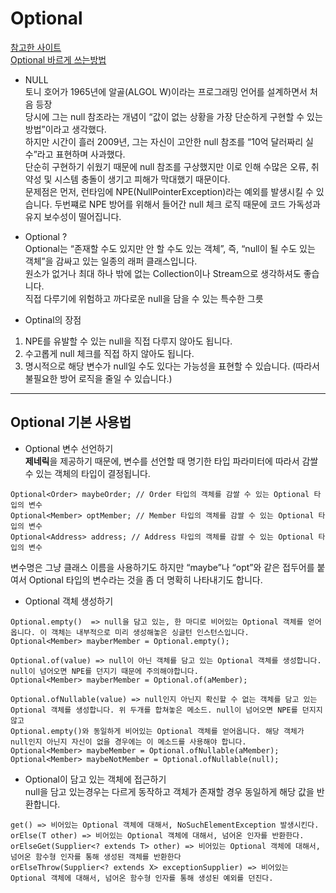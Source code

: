 # Optional
[참고한 사이트](https://www.daleseo.com/java8-optional-before/)   
[Optional 바르게 쓰는방법](http://homoefficio.github.io/2019/10/03/Java-Optional-%EB%B0%94%EB%A5%B4%EA%B2%8C-%EC%93%B0%EA%B8%B0/)

* NULL   
토니 호어가 1965년에 알골(ALGOL W)이라는 프로그래밍 언어를 설계하면서 처음 등장   
당시에 그는 null 참조라는 개념이 “값이 없는 상황을 가장 단순하게 구현할 수 있는 방법”이라고 생각했다.   
하지만 시간이 흘러 2009년, 그는 자신이 고안한 null 참조를 “10억 달러짜리 실수”라고 표현하며 사과했다.   
단순히 구현하기 쉬웠기 때문에 null 참조를 구상했지만 이로 인해 수많은 오류, 취약성 및 시스템 충돌이 생기고 피해가 막대했기 때문이다.   
문제점은 먼저, 런타임에 NPE(NullPointerException)라는 예외를 발생시킬 수 있습니다. 두번쨰로 NPE 방어를 위해서 들어간 null 체크 로직 때문에 코드 가독성과 유지 보수성이 떨어집니다.   

* Optional ?   
Optional는 “존재할 수도 있지만 안 할 수도 있는 객체”, 즉, “null이 될 수도 있는 객체”을 감싸고 있는 일종의 래퍼 클래스입니다.    
원소가 없거나 최대 하나 밖에 없는 Collection이나 Stream으로 생각하셔도 좋습니다.   
직접 다루기에 위험하고 까다로운 null을 담을 수 있는 특수한 그릇

* Optinal의 장점
1. NPE를 유발할 수 있는 null을 직접 다루지 않아도 됩니다.
2. 수고롭게 null 체크를 직접 하지 않아도 됩니다.
3. 명시적으로 해당 변수가 null일 수도 있다는 가능성을 표현할 수 있습니다. (따라서 불필요한 방어 로직을 줄일 수 있습니다.)

---

## Optional 기본 사용법

* Optional 변수 선언하기   
<b>제네릭</b>을 제공하기 때문에, 변수를 선언할 때 명기한 타입 파라미터에 따라서 감쌀 수 있는 객체의 타입이 결정됩니다.   
~~~
Optional<Order> maybeOrder; // Order 타입의 객체를 감쌀 수 있는 Optional 타입의 변수   
Optional<Member> optMember; // Member 타입의 객체를 감쌀 수 있는 Optional 타입의 변수   
Optional<Address> address; // Address 타입의 객체를 감쌀 수 있는 Optional 타입의 변수   
~~~
변수명은 그냥 클래스 이름을 사용하기도 하지만 “maybe”나 “opt”와 같은 접두어를 붙여서 Optional 타입의 변수라는 것을 좀 더 명확히 나타내기도 합니다.   

* Optional 객체 생성하기
```
Optional.empty()  => null을 담고 있는, 한 마디로 비어있는 Optional 객체를 얻어옵니다. 이 객체는 내부적으로 미리 생성해놓은 싱글턴 인스턴스입니다.   
Optional<Member> mayberMember = Optional.empty();   

Optional.of(value) => null이 아닌 객체를 담고 있는 Optional 객체를 생성합니다. null이 넘어오면 NPE를 던지기 때문에 주의해야합니다.
Optional<Member> mayberMember = Optional.of(aMember);

Optional.ofNullable(value) => null인지 아닌지 확신할 수 없는 객체를 담고 있는 Optional 객체를 생성합니다. 위 두개를 합쳐놓은 메소드. null이 넘어오면 NPE를 던지지 않고
Optional.empty()와 동일하게 비어있는 Optional 객체를 얻어옵니다. 해당 객체가 null인지 아닌지 자신이 없을 경우에는 이 메소드를 사용해야 합니다.
Optional<Member> maybeMember = Optional.ofNullable(aMember);
Optional<Member> maybeNotMember = Optional.ofNullable(null);

```

* Optional이 담고 있는 객체에 접근하기   
null을 담고 있는경우는 다르게 동작하고 객체가 존재할 경우 동일하게 해당 값을 반환합니다.   
~~~
get() => 비어있는 Optional 객체에 대해서, NoSuchElementException 발생시킨다.
orElse(T other) => 비어있는 Optional 객체에 대해서, 넘어온 인자를 반환한다.
orElseGet(Supplier<? extends T> other) => 비어있는 Optional 객체에 대해서, 넘어온 함수형 인자를 통해 생성된 객체를 반환한다
orElseThrow(Supplier<? extends X> exceptionSupplier) => 비어있는 Optional 객체에 대해서, 넘어온 함수형 인자를 통해 생성된 예외를 던진다.
~~~


  
   

